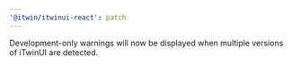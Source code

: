 ```yaml
---
'@itwin/itwinui-react': patch
---
```


Development-only warnings will now be displayed when multiple versions of iTwinUI are detected.
